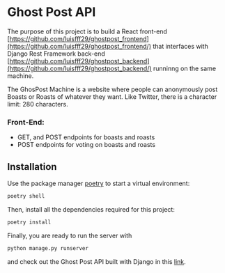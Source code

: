 # Ghost Post API

The purpose of this project is to build a React front-end [https://github.com/luisfff29/ghostpost_frontend](https://github.com/luisfff29/ghostpost_frontend/) that interfaces with Django Rest Framework back-end [https://github.com/luisfff29/ghostpost_backend](https://github.com/luisfff29/ghostpost_backend/) runninng on the same machine.

The GhosPost Machine is a website where people can anonymously post Boasts or Roasts of whatever they want. Like Twitter, there is a character limit: 280 characters.

### Front-End:

-   GET, and POST endpoints for boasts and roasts
-   POST endpoints for voting on boasts and roasts

## Installation

Use the package manager [poetry](https://python-poetry.org/) to start a virtual environment:

```bash
poetry shell
```

Then, install all the dependencies required for this project:

```bash
poetry install
```

Finally, you are ready to run the server with

```bash
python manage.py runserver
```

and check out the Ghost Post API built with Django in this [link](http://localhost:8000/api).
